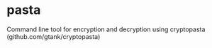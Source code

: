 # pasta
Command line tool for encryption and decryption using cryptopasta (github.com/gtank/cryptopasta)
